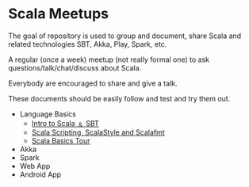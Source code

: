 # Scala Meetups

The goal of repository is used to group and document, share Scala and related technologies SBT, Akka, Play, Spark, etc.

A regular (once a week) meetup (not really formal one) to ask questions/talk/chat/discuss about Scala.

Everybody are encouraged to share and give a talk.  

These documents should be easily follow and test and try them out.

- Language Basics
  - [Intro to Scala &#65120; SBT](https://github.com/kasonchan/scalameetups/blob/scalameetup1/scalameetup1/README.md)
  - [Scala Scripting, ScalaStyle and Scalafmt](https://github.com/kasonchan/scalameetups/blob/scalameetup2/scalameetup2/README.md)
  - [Scala Basics Tour](https://github.com/kasonchan/scalameetups/blob/scalameetup3/scalameetup3/README.md)
- Akka
- Spark
- Web App
- Android App
